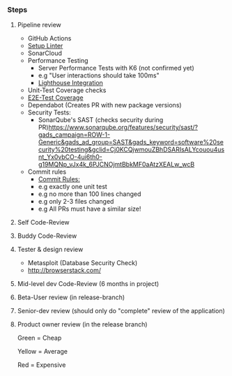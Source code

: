 ### Steps

1. Pipeline review
    - GitHub Actions
    - [Setup Linter](./setup-linter.md)
    - SonarCloud
    - Performance Testing
      - Server Performance Tests with K6 (not confirmed yet)
      - e.g "User interactions should take 100ms"
      - [Lighthouse Integration](./lighthouse-integration.md)
    - Unit-Test Coverage checks
    -  [E2E-Test Coverage](./e2e-tests-with-playwright.md)
    - Dependabot (Creates PR with new package versions)
    - Security Tests:
      - SonarQube's SAST (checks security during PR)<https://www.sonarqube.org/features/security/sast/?gads_campaign=ROW-1-Generic&gads_ad_group=SAST&gads_keyword=software%20security%20testing&gclid=Cj0KCQjwmouZBhDSARIsALYcouou4usnt_Yx0vbCO-4ui6th0-g19MQNp_vJx4k_6PJCNOjmtBbkMF0aAtzXEALw_wcB>
    - Commit rules 
      - [Commit Rules:]( https://commitlint.js.org)
      - e.g exactly one unit test
      - e.g no more than 100 lines changed
      - e.g only 2-3 files changed
      - e.g All PRs must have a similar size!
2. Self Code-Review
3. Buddy Code-Review
4. Tester & design review
    - Metasploit (Database Security Check)
    - <http://browserstack.com/>
5. Mid-level dev Code-Review (6 months in project)
6. Beta-User review (in release-branch)
7. Senior-dev review (should only do "complete" review of the application)
8. Product owner review (in the release branch)

    Green = Cheap

    Yellow = Average

    Red = Expensive
